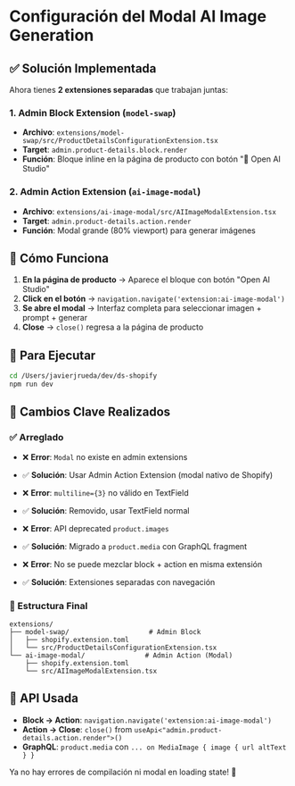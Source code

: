 # Configuración del Modal AI Image Generation

## ✅ Solución Implementada

Ahora tienes **2 extensiones separadas** que trabajan juntas:

### 1. **Admin Block Extension** (`model-swap`)

- **Archivo**: `extensions/model-swap/src/ProductDetailsConfigurationExtension.tsx`
- **Target**: `admin.product-details.block.render`
- **Función**: Bloque inline en la página de producto con botón "🎨 Open AI Studio"

### 2. **Admin Action Extension** (`ai-image-modal`)

- **Archivo**: `extensions/ai-image-modal/src/AIImageModalExtension.tsx`
- **Target**: `admin.product-details.action.render`
- **Función**: Modal grande (80% viewport) para generar imágenes

## 🔄 Cómo Funciona

1. **En la página de producto** → Aparece el bloque con botón "Open AI Studio"
2. **Click en el botón** → `navigation.navigate('extension:ai-image-modal')`
3. **Se abre el modal** → Interfaz completa para seleccionar imagen + prompt + generar
4. **Close** → `close()` regresa a la página de producto

## 🚀 Para Ejecutar

```bash
cd /Users/javierjrueda/dev/ds-shopify
npm run dev
```

## 📝 Cambios Clave Realizados

### ✅ Arreglado

- ❌ **Error**: `Modal` no existe en admin extensions
- ✅ **Solución**: Usar Admin Action Extension (modal nativo de Shopify)

- ❌ **Error**: `multiline={3}` no válido en TextField
- ✅ **Solución**: Removido, usar TextField normal

- ❌ **Error**: API deprecated `product.images`
- ✅ **Solución**: Migrado a `product.media` con GraphQL fragment

- ❌ **Error**: No se puede mezclar block + action en misma extensión
- ✅ **Solución**: Extensiones separadas con navegación

### 🎯 Estructura Final

```
extensions/
├── model-swap/                    # Admin Block
│   ├── shopify.extension.toml
│   └── src/ProductDetailsConfigurationExtension.tsx
└── ai-image-modal/               # Admin Action (Modal)
    ├── shopify.extension.toml
    └── src/AIImageModalExtension.tsx
```

## 🔧 API Usada

- **Block → Action**: `navigation.navigate('extension:ai-image-modal')`
- **Action → Close**: `close()` from `useApi<"admin.product-details.action.render">()`
- **GraphQL**: `product.media` con `... on MediaImage { image { url altText } }`

Ya no hay errores de compilación ni modal en loading state! 🎉
